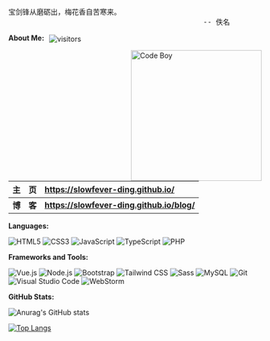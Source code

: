 <pre>
宝剑锋从磨砺出，梅花香自苦寒来。
                                              -- 佚名
</pre>

**About Me:** <img style="margin-left:6px" src="https://visitor-badge.laobi.icu/badge?page_id=slowfever-Ding.slowfever-Ding&right_color=green" align="center" alt="visitors">

<img src="https://slowfever-ding.github.io/images/loading/loading04.gif" width="260" align="right" alt="Code Boy">

|   主&emsp;页   | **<https://slowfever-ding.github.io/>**                                       |
| :------------: | :------------------------------------------------------- |
| **博&emsp;客** | **<https://slowfever-ding.github.io/blog/>**                            |

**Languages:**

![HTML5](https://img.shields.io/badge/HTML5-E34F26?logo=HTML5&logoColor=fff)
![CSS3](https://img.shields.io/badge/CSS3-1572B6?logo=CSS3&logoColor=fff)
![JavaScript](https://img.shields.io/badge/JavaScript-F7DF1E?logo=JavaScript&logoColor=333)
![TypeScript](https://img.shields.io/badge/TypeScript-3178C6?logo=TypeScript&logoColor=fff)
![PHP](https://img.shields.io/badge/PHP-777BB4?logo=php&logoColor=white)

**Frameworks and Tools:**

![Vue.js](https://img.shields.io/badge/Vue.js-4FC08D?logo=Vue.js&logoColor=fff)
![Node.js](https://img.shields.io/badge/Node.js-339933?logo=node.js&logoColor=white)
![Bootstrap](https://img.shields.io/badge/Bootstrap-563d7c?logo=Bootstrap&logoColor=fff)
![Tailwind CSS](https://img.shields.io/badge/Tailwind%20CSS-06B6D4?logo=TailwindCSS&logoColor=fff)
![Sass](https://img.shields.io/badge/Sass-cc6699?logo=Sass&logoColor=fff)
![MySQL](https://img.shields.io/badge/MySQL-4479A1?logo=mysql&logoColor=white)
![Git](https://img.shields.io/badge/Git-F05032?logo=Git&logoColor=fff)
![Visual Studio Code](https://img.shields.io/badge/VS%20CODE-007ACC?logo=educative&logoColor=fff)
![WebStorm](https://img.shields.io/badge/WebStorm-000000?logo=jetbrains&logoColor=white)

**GitHub Stats:**

![Anurag's GitHub stats](https://github-readme-stats.vercel.app/api?username=slowfever-Ding&show_icons=true&theme=radical)

[![Top Langs](https://github-readme-stats.vercel.app/api/top-langs/?username=slowfever-Ding&layout=compact)](https://github.com/anuraghazra/github-readme-stats)
